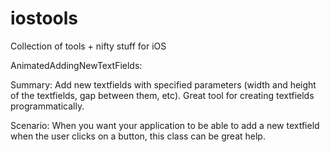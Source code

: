 # iostools
Collection of tools + nifty stuff for iOS

 AnimatedAddingNewTextFields:

Summary: Add new textfields with specified parameters (width and height of the textfields, gap between them, etc). Great tool for creating textfields programmatically. 

Scenario: When you want your application to be able to add a new textfield when the user clicks on a button, this class can be great help. 
